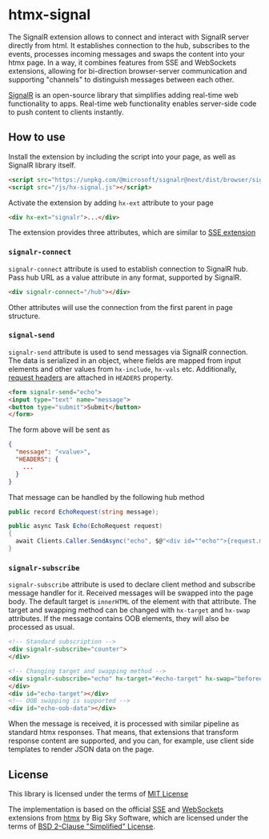 # htmx-signal

The SignalR extension allows to connect and interact with SignalR server directly from html.
It establishes connection to the hub, subscribes to the events, processes incoming messages and swaps the content into your htmx page.
In a way, it combines features from SSE and WebSockets extensions, allowing for bi-direction browser-server communication and supporting
"channels" to distinguish messages between each other.

[SignalR](https://docs.microsoft.com/en-us/aspnet/core/signalr/introduction?view=aspnetcore-6.0) is an open-source library that
simplifies adding real-time web functionality to apps. Real-time web functionality enables server-side code to push content to clients instantly.

## How to use

Install the extension by including the script into your page, as well as SignalR library itself.

```html
<script src="https://unpkg.com/@microsoft/signalr@next/dist/browser/signalr.js"></script>
<script src="/js/hx-signal.js"></script>
```

Activate the extension by adding `hx-ext` attribute to your page

```html
<div hx-ext="signalr">...</div>
```

The extension provides three attributes, which are similar to [SSE extension](https://htmx.org/extensions/server-sent-events/)

### `signalr-connect`

`signalr-connect` attribute is used to establish connection to SignalR hub. Pass hub URL as a value attribute in any format, supported by SignalR.

```html
<div signalr-connect="/hub"></div>
```

Other attributes will use the connection from the first parent in page structure.

### `signal-send`

`signalr-send` attribute is used to send messages via SignalR connection. The data is serialized in an object, where fields are mapped from input elements
and other values from `hx-include`, `hx-vals` etc. Additionally, [request headers](https://htmx.org/docs/#request-headers) are attached in `HEADERS` property.

```html
<form signalr-send="echo">
<input type="text" name="message">
<button type="submit">Submit</button>
</form>
```

The form above will be sent as

```json
{
  "message": "<value>",
  "HEADERS": {
    ...
  }
}
```

That message can be handled by the following hub method

```csharp
public record EchoRequest(string message);

public async Task Echo(EchoRequest request)
{
  await Clients.Caller.SendAsync("echo", $@"<div id=""echo"">{request.message}</div><div hx-swap-oob=""true"" id=""echo-oob-data"">{new Random().Next()}</div>");
}
```

### `signalr-subscribe`

`signalr-subscribe` attribute is used to declare client method and subscribe message handler for it. Received messages will be swapped into the page body.
The default target is `innerHTML` of the element with that attribute. The target and swapping method can be changed with `hx-target` and `hx-swap` attributes. If the message
contains OOB elements, they will also be processed as usual.

```html
<!-- Standard subscription -->
<div signalr-subscribe="counter">
</div>

<!-- Changing target and swapping method -->
<div signalr-subscribe="echo" hx-target="#echo-target" hx-swap="beforeend">
</div>
<div id="echo-target"></div>
<!-- OOB swapping is supported -->
<div id="echo-oob-data"></div>
```

When the message is received, it is processed with similar pipeline as standard htmx responses. That means, that extensions that transform response content
are supported, and you can, for example, use client side templates to render JSON data on the page.

## License

This library is licensed under the terms of [MIT License](LICENSE)

The implementation is based on the official [SSE](https://github.com/bigskysoftware/htmx/blob/master/src/ext/sse.js) and [WebSockets](https://github.com/bigskysoftware/htmx/blob/master/src/ext/ws.js)
extensions from [htmx](https://github.com/bigskysoftware/htmx) by Big Sky Software, which are licensed under the terms of [BSD 2-Clause "Simplified" License](https://github.com/bigskysoftware/htmx/blob/master/LICENSE).